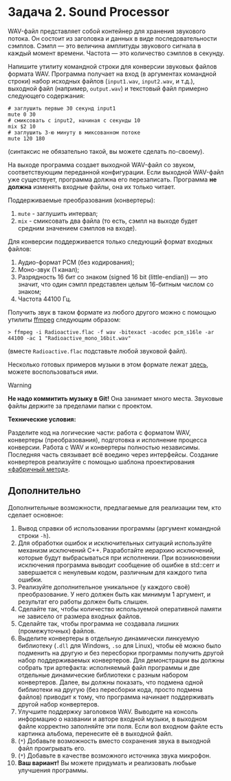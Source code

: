 
# Задача 2. Sound Processor

WAV-файл представляет собой контейнер для хранения звукового потока. Он состоит из заголовка и данных в виде последовательности сэмплов. Сэмпл — это величина амплитуды звукового сигнала в каждый момент времени. Частота — это количество сэмплов в секунду. 

Напишите утилиту командной строки для конверсии звуковых файлов формата WAV. Программа получает на вход (в аргументах командной строки) набор исходных файлов (`input1.wav`, `input2.wav`, и т.д.), выходной файл (например, `output.wav`) и текстовый файл примерно следующего содержания:

```
# заглушить первые 30 секунд input1
mute 0 30
# смиксовать с input2, начиная с секунды 10
mix $2 10
# заглушить 3-ю минуту в миксованном потоке
mute 120 180
```
(синтаксис не обязательно такой, вы можете сделать по-своему).

На выходе программа создает выходной WAV-файл со звуком, соответствующим переданной конфигурации. Если выходной WAV-файл уже существует, программа должна его перезаписать. Программа **не должна** изменять входные файлы, она их только читает.

Поддерживаемые преобразования (конвертеры):

1. `mute` - заглушить интервал;
2. `mix` - смиксовать два файла (то есть, сэмпл на выходе будет средним значением сэмплов на входе).

Для конверсии поддерживается только следующий формат входных файлов:

1. Аудио-формат PCM (без кодирования);
2. Моно-звук (1 канал);
3. Разрядность 16 бит со знаком (signed 16 bit (little-endian)) — это значит, что один сэмпл представлен целым 16-битным числом со знаком;
4. Частота 44100 Гц.

Получить звук в таком формате из любого другого можно с помощью утилиты [ffmpeg](https://ffmpeg.org/download.html) следующим образом:

```
> ffmpeg -i Radioactive.flac -f wav -bitexact -acodec pcm_s16le -ar 44100 -ac 1 "Radioactive_mono_16bit.wav"
```
(вместе `Radioactive.flac` подставьте любой звуковой файл).

Несколько готовых примеров музыки в этом формате лежат [здесь](https://drive.google.com/file/d/1wzvJK09WI7UzXciJLKjWT_w6g4JWruWJ/view?usp=sharing), можете воспользоваться ими.

> [!WARNING]  
> **Не надо коммитить музыку в Git!** Она занимает много места. Звуковые файлы держите за пределами папки с проектом.

**Технические условия:**

Разделите код на логические части: работа с форматом WAV, конвертеры (преобразования), подготовка и исполнение процесса конверсии. Работа с WAV и конвертеры полностью независимы. Последняя часть связывает всё воедино через интерфейсы. Создание конвертеров реализуйте с помощью шаблона проектирования [«фабричный метод»](https://ru.wikipedia.org/wiki/%D0%A4%D0%B0%D0%B1%D1%80%D0%B8%D1%87%D0%BD%D1%8B%D0%B9_%D0%BC%D0%B5%D1%82%D0%BE%D0%B4_(%D1%88%D0%B0%D0%B1%D0%BB%D0%BE%D0%BD_%D0%BF%D1%80%D0%BE%D0%B5%D0%BA%D1%82%D0%B8%D1%80%D0%BE%D0%B2%D0%B0%D0%BD%D0%B8%D1%8F)).

## Дополнительно

Дополнительные возможности, предлагаемые для реализации тем, кто сделает основное:

1. Вывод справки об использовании программы (аргумент командной строки `-h`).
2. Для обработки ошибок и исключительных ситуаций используйте механизм исключений C++. Разработайте иерархию исключений, которые будут выбрасываться при исполнении. При возникновении исключения программа выводит сообщение об ошибке в std::cerr и завершается с ненулевым кодом, различным для каждого типа ошибки.
3. Реализуйте дополнительное уникальное (у каждого своё) преобразование. У него должен быть как минимум 1 аргумент, и результат его работы должен быть слышен.
4. Сделайте так, чтобы количество используемой оперативной памяти не зависело от размера входных файлов.
5. Сделайте так, чтобы программа не создавала лишних (промежуточных) файлов. 
6. Выделите конвертеры в отдельную динамически линкуемую библиотеку (`.dll` для Windows, `.so` для Linux), чтобы её можно было подменить на другую и без пересборки программы получить другой набор поддерживаемых конвертеров. Для демонстрации вы должны собрать три артефакта: исполняемый файл программы и две отдельные динамические библиотеки с разным набором конвертеров. Далее, вы должны показать, что подмена одной библиотеки на другую (без пересборки кода, просто подмена файлов) приводит к тому, что программа начинает поддерживать другой набор конвертеров.
7. Улучшите поддержку заголовков WAV. Выводите на консоль информацию о названии и авторе входной музыки, в выходном файле корректно заполняйте эти поля. Если вол входном файле есть картинка альбома, перенесите её в выходной файл.
8. (`*`) Добавьте возможность вместо сохранения звука в выходной файл проигрывать его.
9. (`*`) Добавьте в качестве возможного источника звука микрофон.
10. **Ваш вариант!** Вы можете придумать и реализовать любьые улучшения программы.
